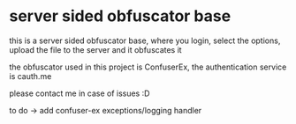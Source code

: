 # server sided obfuscator base
 this is a server sided obfuscator base, where you login, select the options, upload the file to the server and it obfuscates it

 the obfuscator used in this project is ConfuserEx, the authentication service is cauth.me
 
 please contact me in case of issues :D
 
 to do ->
add confuser-ex exceptions/logging handler

